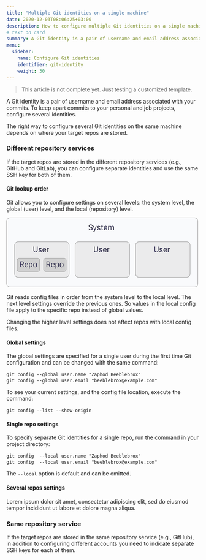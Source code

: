 ```yaml
---
title: "Multiple Git identities on a single machine"
date: 2020-12-03T08:06:25+03:00
description: How to configure multiple Git identities on a single machine
# text on card
summary: A Git identity is a pair of username and email address associated with your commits. To keep apart commits to your personal and job projects, configure several identities.
menu:
  sidebar:
    name: Configure Git identities
    identifier: git-identity
    weight: 30
---
```


> This article is not complete yet. Just testing a customized template.

A Git identity is a pair of username and email address associated with your commits. To keep apart commits to your 
personal and job projects, configure several identities.

The right way to configure several Git identities on the same machine depends on where your target repos are stored. 

### Different repository services

If the target repos are stored in the different repository services (e.g., GitHub and GitLab), you can configure separate identities 
and use the same SSH key for both of them.

#### Git lookup order

Git allows you to configure settings on several levels: the system level, the global (user) level, and the local (repository) level.

![](/posts/git-identities/img/config-levels.png)

Git reads config files in order from the system level to the local level. The next level settings override the previous ones. 
So values in the local config file apply to the specific repo instead of global values. 

Changing the higher level settings does not affect repos with local config files.

#### Global settings

The global settings are specified for a single user during the first time Git configuration and can be changed with the same command:

```console
git config --global user.name "Zaphod Beeblebrox"
git config --global user.email "beeblebrox@example.com"
```

To see your current settings, and the config file location, execute the command:

```console
git config --list --show-origin
```

#### Single repo settings

To specify separate Git identities for a single repo, run the command in your project directory:

```console
git config  --local user.name "Zaphod Beeblebrox"
git config  --local user.email "beeblebrox@example.com"
```

The `--local` option is default and can be omitted.

#### Several repos settings

Lorem ipsum dolor sit amet, consectetur adipiscing elit, sed do eiusmod tempor incididunt ut labore et dolore magna aliqua.

### Same repository service

If the target repos are stored in the same repository service (e.g., GitHub), in addition to configuring different accounts you need to 
indicate separate SSH keys for each of them.


